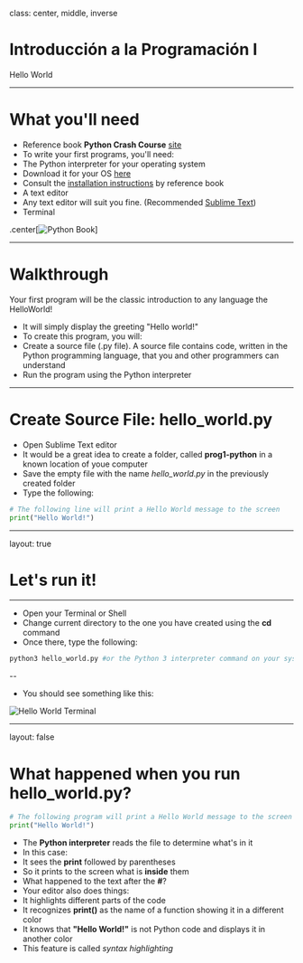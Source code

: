 class: center, middle, inverse

# Introducción a la Programación I
Hello World

---

# What you'll need

- Reference book **Python Crash Course** [site](https://ehmatthes.github.io/pcc_2e/regular_index/)
- To write your first programs, you'll need:
 - The Python interpreter for your operating system
  - Download it for your OS [here](https://www.python.org/downloads/)
  - Consult the [installation instructions](https://ehmatthes.github.io/pcc_2e/setup_instructions/setup_instructions/) by reference book
- A text editor
 - Any text editor will suit you fine. (Recommended [Sublime Text](http://www.sublimetext.com))
- Terminal

.center[![Python Book]({{site.baseurl}}/presentation/hello-world/python-book.png)]

---

# Walkthrough

Your first program will be the classic introduction to any language the HelloWorld! 
- It will simply display the greeting "Hello world!"
- To create this program, you will:
- Create a source file (.py file). A source file contains code, written in the Python programming language, that you and other programmers can understand
- Run the program using the Python interpreter

---

# Create Source File: hello_world.py

- Open Sublime Text editor
- It would be a great idea to create a folder, called **prog1-python** in a known location of youe computer
- Save the empty file with the name *hello_world.py* in the previously created folder
- Type the following:

```python
# The following line will print a Hello World message to the screen
print("Hello World!")
```

---

layout: true

# Let's run it!

---

- Open your Terminal or Shell 
- Change current directory to the one you have created using the **cd** command
- Once there, type the following:

```bash
python3 hello_world.py #or the Python 3 interpreter command on your system
```

--

- You should see something like this:

![Hello World Terminal]({{site.baseurl}}/presentation/hello-world/hw-terminal.png)

---

layout: false

# What happened when you run hello_world.py?

```python
# The following program will print a Hello World message to the screen
print("Hello World!")
```

- The **Python interpreter** reads the file to determine what's in it
- In this case:
 - It sees the **print** followed by parentheses
 - So it prints to the screen what is **inside** them
 - What happened to the text after the **#**?
- Your editor also does things:
 - It highlights different parts of the code
 - It recognizes **print()** as the name of a function showing it in a different color
 - It knows that **"Hello World!"** is not Python code and displays it in another color
 - This feature is called *syntax highlighting*
